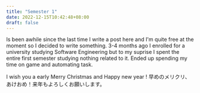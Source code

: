```yaml
---
title: "Semester 1"
date: 2022-12-15T10:42:48+08:00
draft: false
---
```

<p>
Is been awhile since the last time I write a post here and I'm quite free at the moment so I decided to write something. 3-4 months ago I enrolled for a university studying Software Engineering but to my suprise I spent the entire first semester studying nothing related to it. Ended up spending my time on game and automating task. 

I wish you a early Merry Christmas and Happy new year ! 
早めのメリクリ、あけおめ！来年もよろしくお願いします。
</p>